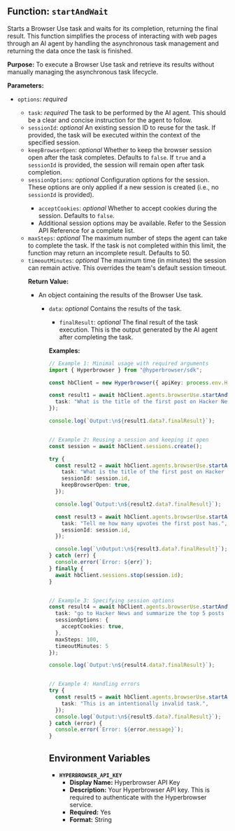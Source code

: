 ## Function: `startAndWait`

Starts a Browser Use task and waits for its completion, returning the final result. This function simplifies the process of interacting with web pages through an AI agent by handling the asynchronous task management and returning the data once the task is finished.

**Purpose:**
To execute a Browser Use task and retrieve its results without manually managing the asynchronous task lifecycle.

**Parameters:**

* `options`: <object> *required*
    * `task`: <string> *required* The task to be performed by the AI agent. This should be a clear and concise instruction for the agent to follow.
    * `sessionId`: <string> *optional* An existing session ID to reuse for the task. If provided, the task will be executed within the context of the specified session.
    * `keepBrowserOpen`: <boolean> *optional* Whether to keep the browser session open after the task completes. Defaults to `false`. If `true` and a `sessionId` is provided, the session will remain open after task completion.
    * `sessionOptions`: <object> *optional* Configuration options for the session. These options are only applied if a new session is created (i.e., no `sessionId` is provided).
        * `acceptCookies`: <boolean> *optional* Whether to accept cookies during the session. Defaults to `false`.
        * Additional session options may be available. Refer to the Session API Reference for a complete list.
    * `maxSteps`: <number> *optional* The maximum number of steps the agent can take to complete the task. If the task is not completed within this limit, the function may return an incomplete result.  Defaults to 50.
    * `timeoutMinutes`: <number> *optional* The maximum time (in minutes) the session can remain active. This overrides the team's default session timeout.


**Return Value:**

* <object> An object containing the results of the Browser Use task.
    * `data`: <object> *optional* Contains the results of the task.
        * `finalResult`: <string> *optional* The final result of the task execution. This is the output generated by the AI agent after completing the task.

**Examples:**

```typescript
// Example 1: Minimal usage with required arguments
import { Hyperbrowser } from "@hyperbrowser/sdk";

const hbClient = new Hyperbrowser({ apiKey: process.env.HYPERBROWSER_API_KEY });

const result1 = await hbClient.agents.browserUse.startAndWait({
  task: "What is the title of the first post on Hacker News today?",
});

console.log(`Output:\n${result1.data?.finalResult}`);


// Example 2: Reusing a session and keeping it open
const session = await hbClient.sessions.create();

try {
  const result2 = await hbClient.agents.browserUse.startAndWait({
    task: "What is the title of the first post on Hacker News today?",
    sessionId: session.id,
    keepBrowserOpen: true,
  });

  console.log(`Output:\n${result2.data?.finalResult}`);

  const result3 = await hbClient.agents.browserUse.startAndWait({
    task: "Tell me how many upvotes the first post has.",
    sessionId: session.id,
  });

  console.log(`\nOutput:\n${result3.data?.finalResult}`);
} catch (err) {
  console.error(`Error: ${err}`);
} finally {
  await hbClient.sessions.stop(session.id);
}


// Example 3: Specifying session options
const result4 = await hbClient.agents.browserUse.startAndWait({
  task: "go to Hacker News and summarize the top 5 posts of the day",
  sessionOptions: {
    acceptCookies: true,
  },
  maxSteps: 100,
  timeoutMinutes: 5
});

console.log(`Output:\n${result4.data?.finalResult}`);


// Example 4: Handling errors
try {
  const result5 = await hbClient.agents.browserUse.startAndWait({
    task: "This is an intentionally invalid task.",
  });
  console.log(`Output:\n${result5.data?.finalResult}`);
} catch (error) {
  console.error(`Error: ${error.message}`);
}

```


## Environment Variables

* **`HYPERBROWSER_API_KEY`**
    * **Display Name:** Hyperbrowser API Key
    * **Description:** Your Hyperbrowser API key. This is required to authenticate with the Hyperbrowser service.
    * **Required:** Yes
    * **Format:** String


